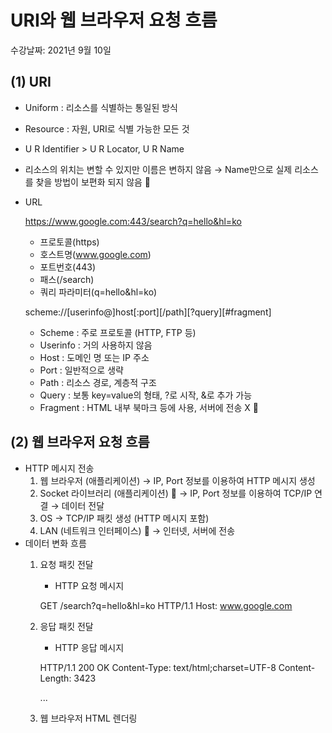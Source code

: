 # URI와 웹 브라우저 요청 흐름

수강날짜: 2021년 9월 10일

## (1) URI

- Uniform : 리소스를 식별하는 통일된 방식
- Resource : 자원, URI로 식별 가능한 모든 것
- U R Identifier > U R Locator, U R Name
- 리소스의 위치는 변할 수 있지만 이름은 변하지 않음
→ Name만으로 실제 리소스를 찾을 방법이 보편화 되지 않음 🤔
- URL

    https://www.google.com:443/search?q=hello&hl=ko

    - 프로토콜(https)
    - 호스트명(www.google.com)
    - 포트번호(443)
    - 패스(/search)
    - 쿼리 파라미터(q=hello&hl=ko)

    scheme://[userinfo@]host[:port][/path][?query][#fragment]

    - Scheme : 주로 프로토콜 (HTTP, FTP 등)
    - Userinfo : 거의 사용하지 않음
    - Host : 도메인 명 또는 IP 주소
    - Port : 일반적으로 생략
    - Path : 리소스 경로, 계층적 구조
    - Query : 보통 key=value의 형태, ?로 시작, &로 추가 가능
    - Fragment : HTML 내부 북마크 등에 사용, 서버에 전송 X 🤔

## (2) 웹 브라우저 요청 흐름

- HTTP 메시지 전송
    1. 웹 브라우저 (애플리케이션)
    → IP, Port 정보를 이용하여 HTTP 메시지 생성
    2. Socket 라이브러리 (애플리케이션) 🤔
    → IP, Port 정보를 이용하여 TCP/IP 연결
    → 데이터 전달
    3. OS
    → TCP/IP 패킷 생성 (HTTP 메시지 포함)
    4. LAN (네트워크 인터페이스) 🤔
    → 인터넷, 서버에 전송
- 데이터 변화 흐름
    1. 요청 패킷 전달
        - HTTP 요청 메시지

        GET /search?q=hello&hl=ko HTTP/1.1
        Host: www.google.com

    2. 응답 패킷 전달
        - HTTP 응답 메시지

        HTTP/1.1 200 OK
        Content-Type: text/html;charset=UTF-8
        Content-Length: 3423

        <html>
             <body> ... </body>
        </html>

    3. 웹 브라우저 HTML 렌더링